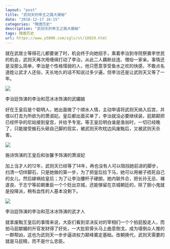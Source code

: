 ```yaml
---
layout: "post"
title: "武则天的帝王之路大揭秘"
date: "2018-12-17 16:15"
categories: "隋唐历史"
description: "武则天的帝王之路大揭秘"
tags: 隋唐历史
url: https://www.y5000.com/zgls/st/18929.html
---
```






就在武居士等得花儿都要谢了时，机会终于向她招手，乘着李治到寺院祭奠李世民的机会，武则天再次用缠绵打动了李治，从此二人藕断丝连、僧俗一家亲。事情还是没那么简单，李治是个性格懦弱的人，他只愿意享受鱼水之欢的快感，不敢点名道姓让武才人还俗，天长地久的话不知说过多少遍，但李治还是让武则天又等了一年。

![](https://img.y5000.com/uploads/allimg/170410/1401503937-0.jpg)

李治廷饰演的李治和范冰冰饰演的武媚娘

好在王皇后是个聪明人，她出面做了个顺水人情，主动申请将武则天纳入后宫，并借以打击为所欲为的萧淑妃。皇后都出面买单了，李治就没必要继续装，屁颠颠把已经怀孕的尼姑接到皇宫，并给予专宠。等王皇后明白谁是渔翁时，一切已经晚了，只能接受搬石头砸自己脚的现实，被武则天吹枕边风废黜后，又被武则天杀害。

![](https://img.y5000.com/uploads/allimg/170410/1401505045-1.jpg)

施诗饰演的王皇后和张馨予饰演的萧淑妃

加上当才人的12年，武则天已经等了14年，再也没有人可以阻挡她前进的脚步，扫清一切绊脚石，只是她做的第一步，为了把皇后拉下马，她可以用被子捂死自己的女儿，然后嫁祸给皇后；为了让李治腰杆子硬朗，她内联外合，把长孙无忌、褚遂良、于志宁等前朝重臣一个个贬出京城，还能够留在京城朝廷的，除了胆小鬼就是投降派，稍有血性的人基本没剩下。

![](https://img.y5000.com/uploads/allimg/170410/14015034C-2.jpg)

李治廷饰演的李治和范冰冰饰演的武才人

就拿废黜王皇后的事情来说，大臣们看到坚决反对的宰相们一个个拍屁股走人，而拍马屁献媚的升官发财得了好处，一大批软骨头马上曲意倒戈，成为墙倒众人推的一群帮凶，这也为武则天一步步逼进权力颠峰奠定基础。改朝换代，武则天需要的就是马屁精，而不是什么忠臣。
